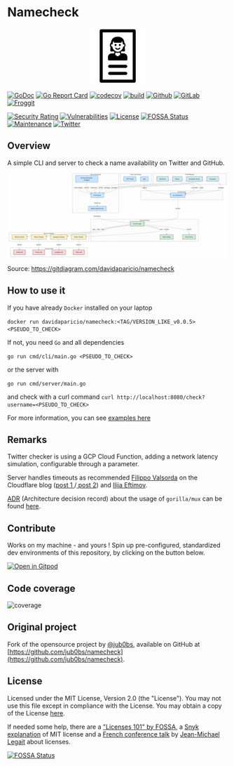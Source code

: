 # Namecheck

<p align="center">
<img src="assets/img/name.logo.png" alt="Namecheck logo" title="Namecheck logo" />
</p>

[![GoDoc](https://img.shields.io/badge/godoc-reference-blue.svg?style=flat)](https://pkg.go.dev/github.com/davidaparicio/namecheck)
[![Go Report Card](https://goreportcard.com/badge/davidaparicio/namecheck)](https://goreportcard.com/report/davidaparicio/namecheck)
[![codecov](https://codecov.io/gh/davidaparicio/namecheck/branch/main/graph/badge.svg?token=VYP4LAODQ6)](https://codecov.io/gh/davidaparicio/namecheck)
[![build](https://github.com/davidaparicio/namecheck/actions/workflows/goreleaser.yml/badge.svg)](https://github.com/davidaparicio/namecheck/actions/workflows/goreleaser.yml)
[![Github](https://img.shields.io/static/v1?label=github&logo=github&color=E24329&message=main&style=flat-square)](https://github.com/davidaparicio/namecheck)
[![GitLab](https://img.shields.io/static/v1?label=gitlab&logo=gitlab&color=green&message=mirrored&style=flat-square)](https://gitlab.com/davidaparicio/namecheck)
[![Froggit](https://img.shields.io/static/v1?label=froggit&logo=froggit&color=red&message=no&style=flat-square)](https://lab.frogg.it/davidaparicio/namecheck)

[![Security Rating](https://sonarcloud.io/api/project_badges/measure?project=davidaparicio_namecheck&metric=security_rating)](https://sonarcloud.io/summary/new_code?id=davidaparicio_namecheck)
[![Vulnerabilities](https://sonarcloud.io/api/project_badges/measure?project=davidaparicio_namecheck&metric=vulnerabilities)](https://sonarcloud.io/summary/new_code?id=davidaparicio_namecheck)
[![License](https://img.shields.io/badge/license-MIT-blue.svg)](https://github.com/davidaparicio/namecheck/blob/main/LICENSE.md)
[![FOSSA Status](https://app.fossa.com/api/projects/git%2Bgithub.com%2Fdavidaparicio%2Fnamecheck.svg?type=shield)](https://app.fossa.com/projects/git%2Bgithub.com%2Fdavidaparicio%2Fnamecheck?ref=badge_shield)
[![Maintenance](https://img.shields.io/maintenance/yes/2023.svg)]()
[![Twitter](https://img.shields.io/twitter/follow/dadideo.svg?style=social)](https://twitter.com/intent/follow?screen_name=dadideo)


## Overview
A simple CLI and server to check a name availability on Twitter and GitHub.

<img src="assets/img/name_diagram.jpg" alt="Namecheck diagram" title="Namecheck diagram" />

Source: https://gitdiagram.com/davidaparicio/namecheck

## How to use it

If you have already ```Docker``` installed on your laptop

```docker run davidaparicio/namecheck:<TAG/VERSION_LIKE_v0.0.5> <PSEUDO_TO_CHECK>```

If not, you need ```Go``` and all dependencies

```go run cmd/cli/main.go <PSEUDO_TO_CHECK>```

or the server with 

```go run cmd/server/main.go```

and check with a curl command ```curl http://localhost:8080/check?username=<PSEUDO_TO_CHECK>```

For more information, you can see [examples here](EXAMPLES.md)


## Remarks
Twitter checker is using a GCP Cloud Function, adding a network latency simulation, configurable through a parameter.

Server handles timeouts as recommended [Filippo Valsorda](https://github.com/FiloSottile) on the Cloudflare blog ([post 1 ](https://blog.cloudflare.com/the-complete-guide-to-golang-net-http-timeouts/)/[ post 2](https://blog.cloudflare.com/exposing-go-on-the-internet/)) and [Ilija Eftimov](https://ieftimov.com/posts/make-resilient-golang-net-http-servers-using-timeouts-deadlines-context-cancellation/).

[ADR](https://github.blog/2020-08-13-why-write-adrs/) (Architecture decision record) about the usage of `gorilla/mux` can be found [here](https://www.alexedwards.net/blog/which-go-router-should-i-use).

## Contribute

Works on my machine - and yours ! Spin up pre-configured, standardized dev environments of this repository, by clicking on the button below.

[![Open in Gitpod](https://gitpod.io/button/open-in-gitpod.svg)](https://gitpod.io/#/https://github.com/davidaparicio/namecheck)

## Code coverage

![coverage](https://codecov.io/gh/davidaparicio/namecheck/branch/main/graphs/sunburst.svg?token=VYP4LAODQ6)

## Original project
Fork of the opensource project by [@jub0bs](https://github.com/jub0bs/), available on GitHub at [https://github.com/jub0bs/namecheck](https://github.com/jub0bs/namecheck).

## License
Licensed under the MIT License, Version 2.0 (the "License"). You may not use this file except in compliance with the License.
You may obtain a copy of the License [here](https://choosealicense.com/licenses/mit/).

If needed some help,  there are a ["Licenses 101" by FOSSA](https://fossa.com/blog/open-source-licenses-101-mit-license/), a [Snyk explanation](https://snyk.io/learn/what-is-mit-license/)
of MIT license and a [French conference talk](https://www.youtube.com/watch?v=8WwTe0vLhgc) by [Jean-Michael Legait](https://twitter.com/jmlegait) about licenses.

[![FOSSA Status](https://app.fossa.com/api/projects/git%2Bgithub.com%2Fdavidaparicio%2Fnamecheck.svg?type=large)](https://app.fossa.com/projects/git%2Bgithub.com%2Fdavidaparicio%2Fnamecheck?ref=badge_large)